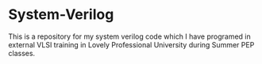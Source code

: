 # System-Verilog

This is a repository for my system verilog code which I have programed in external VLSI training in Lovely Professional University during Summer PEP classes. 
